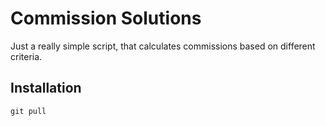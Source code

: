 # Commission Solutions

Just a really simple script, that calculates commissions based on different criteria.


## Installation

```
git pull 
```
